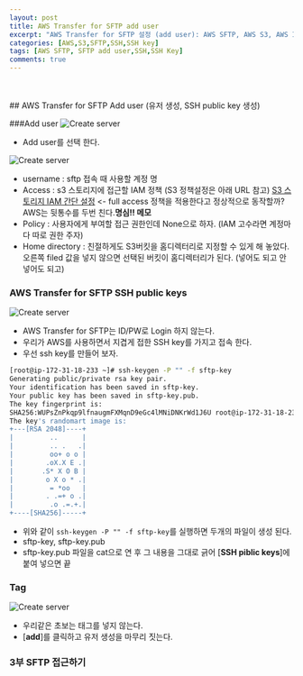 ```yaml
---
layout: post
title: AWS Transfer for SFTP add user
excerpt: "AWS Transfer for SFTP 설정 (add user): AWS SFTP, AWS S3, AWS IAM,SSH Public key"
categories: [AWS,S3,SFTP,SSH,SSH key]
tags: [AWS SFTP, SFTP add user,SSH,SSH Key]
comments: true
---
```

<br>
<br>
## AWS Transfer for SFTP Add user (유저 생성, SSH public key 생성)

###Add user
![Create server](https://fakett.github.io/blog/images/sftp/5.png)
- Add user를 선택 한다.

![Create server](https://fakett.github.io/blog/images/sftp/6.png)
- username : sftp 접속 때 사용할 계정 명
- Access : s3 스토리지에 접근할 IAM 정책 (S3 정책설정은 아래 URL 참고)
[S3 스토리지 IAM 간단 설정]() <- full access 정책을 적용한다고 정상적으로 동작할까? AWS는 뒷통수를 두번 친다.**명심!! 메모**
- Policy : 사용자에게 부여할 접근 권한인데 None으로 하자. (IAM 고수라면 계정마다 따로 권한 주자)
- Home directory : 친절하게도 S3버킷을 홈디렉터리로 지정할 수 있게 해 놓았다. 
오른쪽 filed 값을 넣지 않으면 선택된 버킷이 홈디렉터리가 된다. (넣어도 되고 안 넣어도 되고)


### AWS Transfer for SFTP SSH public keys
![Create server](https://fakett.github.io/blog/images/sftp/7.png)
- AWS Transfer for SFTP는 ID/PW로 Login 하지 않는다.
- 우리가 AWS를 사용하면서 지겹게 접한 SSH key를 가지고 접속 한다.
- 우선 ssh key를 만들어 보자.

```bash
[root@ip-172-31-18-233 ~]# ssh-keygen -P "" -f sftp-key
Generating public/private rsa key pair.
Your identification has been saved in sftp-key.
Your public key has been saved in sftp-key.pub.
The key fingerprint is:
SHA256:WUPsZnPkqp9lfnaugmFXMqnD9eGc4lMNiDNKrWd1J6U root@ip-172-31-18-233
The key's randomart image is:
+---[RSA 2048]----+
|         ..      |
|         .. .   .|
|         oo+ o o |
|        .oX.X E .|
|       .S* X O B |
|        o X o * .|
|         = *oo   |
|        . .=+ o .|
|         .o .=.+.|
+----[SHA256]-----+
```
- 위와 같이 `ssh-keygen -P "" -f sftp-key`를 실행하면 두개의 파일이 생성 된다.
- sftp-key, sftp-key.pub
- sftp-key.pub 파일을 cat으로 연 후 그 내용을 그대로 긁어 [**SSH piblic keys**]에 붙여 넣으면 끝

### Tag
![Create server](https://fakett.github.io/blog/images/sftp/8.png)
- 우리같은 초보는 태그를 넣지 않는다.
- [**add**]를 클릭하고 유저 생성을 마무리 짓는다.

### 3부 SFTP 접근하기 ###


